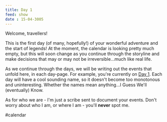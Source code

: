 ```yaml
---
title: Day 1
feed: show
date : 15-04-3005
---
```


Welcome, travellers! 

This is the first day (of many, hopefully!) of your wonderful adventure and the start of legends! At the moment, the calendar is looking pretty much empty, but this will soon change as you continue through the storyline and make decisions that may or may not be irreversible...much like real life. 

As we continue through the days, we will be writing out the events that unfold here, in each day-page. For example, you're currently on [Day 1](Day%201.md). Each day will have a cool sounding name, so it doesn't become too monotonous and uninteresting. Whether the names mean anything...I Guess We'll (eventually) Know.

As for who we are - I'm just a scribe sent to document your events. Don't worry about who I am, or where I am - you'll **never** spot me. 

#calendar 
